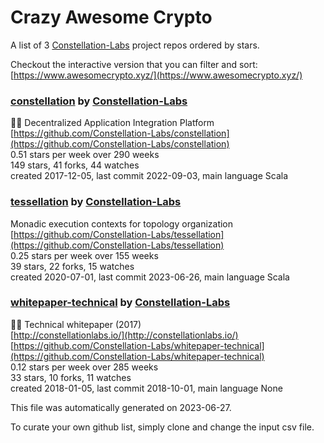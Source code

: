 # Crazy Awesome Crypto
A list of 3 [Constellation-Labs](https://github.com/Constellation-Labs) project repos ordered by stars.  

Checkout the interactive version that you can filter and sort: 
[https://www.awesomecrypto.xyz/](https://www.awesomecrypto.xyz/)  


### [constellation](https://github.com/Constellation-Labs/constellation) by [Constellation-Labs](https://github.com/Constellation-Labs)  
:milky_way::satellite: Decentralized Application Integration Platform  
[https://github.com/Constellation-Labs/constellation](https://github.com/Constellation-Labs/constellation)  
0.51 stars per week over 290 weeks  
149 stars, 41 forks, 44 watches  
created 2017-12-05, last commit 2022-09-03, main language Scala  


### [tessellation](https://github.com/Constellation-Labs/tessellation) by [Constellation-Labs](https://github.com/Constellation-Labs)  
Monadic execution contexts for topology organization   
[https://github.com/Constellation-Labs/tessellation](https://github.com/Constellation-Labs/tessellation)  
0.25 stars per week over 155 weeks  
39 stars, 22 forks, 15 watches  
created 2020-07-01, last commit 2023-06-26, main language Scala  


### [whitepaper-technical](https://github.com/Constellation-Labs/whitepaper-technical) by [Constellation-Labs](https://github.com/Constellation-Labs)  
:page_facing_up::satellite: Technical whitepaper (2017)  
[http://constellationlabs.io/](http://constellationlabs.io/)  
[https://github.com/Constellation-Labs/whitepaper-technical](https://github.com/Constellation-Labs/whitepaper-technical)  
0.12 stars per week over 285 weeks  
33 stars, 10 forks, 11 watches  
created 2018-01-05, last commit 2018-10-01, main language None  


This file was automatically generated on 2023-06-27.  

To curate your own github list, simply clone and change the input csv file.  